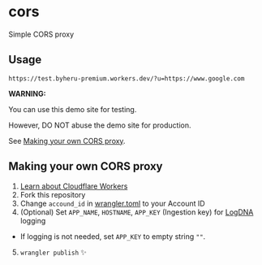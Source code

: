 # cors

Simple CORS proxy

## Usage

```
https://test.byheru-premium.workers.dev/?u=https://www.google.com
```

__WARNING:__

You can use this demo site for testing.

However, DO NOT abuse the demo site for production.

See [Making your own CORS proxy](#making-your-own-cors-proxy).


## Making your own CORS proxy

1. [Learn about Cloudflare Workers](https://workers.cloudflare.com/)
2. Fork this repository
3. Change `accound_id` in [wrangler.toml](./wrangler.toml) to your Account ID
4. (Optional) Set `APP_NAME`, `HOSTNAME`, `APP_KEY` (Ingestion key) for [LogDNA](https://logdna.com/) logging
  - If logging is not needed, set `APP_KEY` to empty string `""`. 
5. `wrangler publish` ✨
